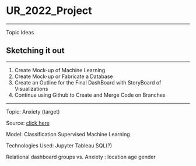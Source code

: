 # UR_2022_Project
---
Topic Ideas



## Sketching it out
---
1. Create Mock-up of Machine Learning  
3. Create Mock-up or Fabricate a Database
4. Create an Outline for the Final DashBoard with StoryBoard of Visualizations
5. Continue using Github to Create and Merge Code on Branches
---
Topic: Anxiety (target)

Source: [click here](https://www.datafiles.samhsa.gov/dataset/mental-health-client-level-data-2020-mh-cld-2020-ds0001)

Model: Classification
        Supervised Machine Learning

Technologies Used: Jupyter
                    Tableau
                    SQL(?)

Relational dashboard groups vs. Anxiety : location
                                          age
                                          gender

